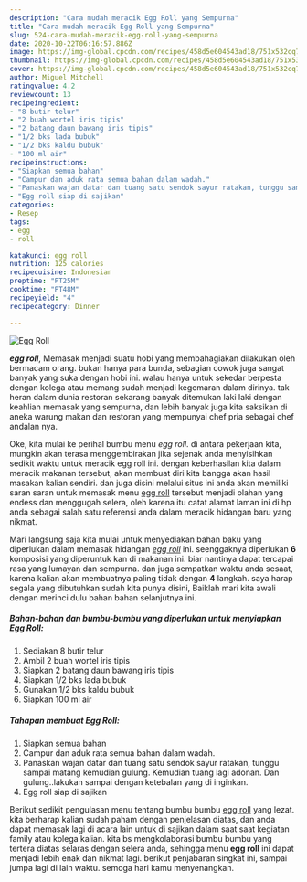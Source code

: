 ```yaml
---
description: "Cara mudah meracik Egg Roll yang Sempurna"
title: "Cara mudah meracik Egg Roll yang Sempurna"
slug: 524-cara-mudah-meracik-egg-roll-yang-sempurna
date: 2020-10-22T06:16:57.886Z
image: https://img-global.cpcdn.com/recipes/458d5e604543ad18/751x532cq70/egg-roll-foto-resep-utama.jpg
thumbnail: https://img-global.cpcdn.com/recipes/458d5e604543ad18/751x532cq70/egg-roll-foto-resep-utama.jpg
cover: https://img-global.cpcdn.com/recipes/458d5e604543ad18/751x532cq70/egg-roll-foto-resep-utama.jpg
author: Miguel Mitchell
ratingvalue: 4.2
reviewcount: 13
recipeingredient:
- "8 butir telur"
- "2 buah wortel iris tipis"
- "2 batang daun bawang iris tipis"
- "1/2 bks lada bubuk"
- "1/2 bks kaldu bubuk"
- "100 ml air"
recipeinstructions:
- "Siapkan semua bahan"
- "Campur dan aduk rata semua bahan dalam wadah."
- "Panaskan wajan datar dan tuang satu sendok sayur ratakan, tunggu sampai matang kemudian gulung. Kemudian tuang lagi adonan. Dan gulung..lakukan sampai dengan ketebalan yang di inginkan."
- "Egg roll siap di sajikan"
categories:
- Resep
tags:
- egg
- roll

katakunci: egg roll 
nutrition: 125 calories
recipecuisine: Indonesian
preptime: "PT25M"
cooktime: "PT48M"
recipeyield: "4"
recipecategory: Dinner

---
```



![Egg Roll](https://img-global.cpcdn.com/recipes/458d5e604543ad18/751x532cq70/egg-roll-foto-resep-utama.jpg)

<b><i>egg roll</i></b>, Memasak menjadi suatu hobi yang membahagiakan dilakukan oleh bermacam orang. bukan hanya para bunda, sebagian cowok juga sangat banyak yang suka dengan hobi ini. walau hanya untuk sekedar berpesta dengan kolega atau memang sudah menjadi kegemaran dalam dirinya. tak heran dalam dunia restoran sekarang banyak ditemukan laki laki dengan keahlian memasak yang sempurna, dan lebih banyak juga kita saksikan di aneka warung makan dan restoran yang mempunyai chef pria sebagai chef andalan nya.

Oke, kita mulai ke perihal bumbu menu <i>egg roll</i>. di antara pekerjaan kita, mungkin akan terasa menggembirakan jika sejenak anda menyisihkan sedikit waktu untuk meracik egg roll ini. dengan keberhasilan kita dalam meracik makanan tersebut, akan membuat diri kita bangga akan hasil masakan kalian sendiri. dan juga disini melalui situs ini anda akan memiliki saran saran untuk memasak menu <u>egg roll</u> tersebut menjadi olahan yang endess dan menggugah selera, oleh karena itu catat alamat laman ini di hp anda sebagai salah satu referensi anda dalam meracik hidangan baru yang nikmat.




Mari langsung saja kita mulai untuk menyediakan bahan baku yang diperlukan dalam memasak hidangan <u><i>egg roll</i></u> ini. seenggaknya diperlukan <b>6</b> komposisi yang diperuntuk kan di makanan ini. biar nantinya dapat tercapai rasa yang lumayan dan sempurna. dan juga sempatkan waktu anda sesaat, karena kalian akan membuatnya paling tidak dengan <b>4</b> langkah. saya harap segala yang dibutuhkan sudah kita punya disini, Baiklah mari kita awali dengan merinci dulu bahan bahan selanjutnya ini.

<!--inarticleads1-->

##### Bahan-bahan dan bumbu-bumbu yang diperlukan untuk menyiapkan Egg Roll:

1. Sediakan 8 butir telur
1. Ambil 2 buah wortel iris tipis
1. Siapkan 2 batang daun bawang iris tipis
1. Siapkan 1/2 bks lada bubuk
1. Gunakan 1/2 bks kaldu bubuk
1. Siapkan 100 ml air




<!--inarticleads2-->

##### Tahapan membuat Egg Roll:

1. Siapkan semua bahan
1. Campur dan aduk rata semua bahan dalam wadah.
1. Panaskan wajan datar dan tuang satu sendok sayur ratakan, tunggu sampai matang kemudian gulung. Kemudian tuang lagi adonan. Dan gulung..lakukan sampai dengan ketebalan yang di inginkan.
1. Egg roll siap di sajikan




Berikut sedikit pengulasan menu tentang bumbu bumbu <u>egg roll</u> yang lezat. kita berharap kalian sudah paham dengan penjelasan diatas, dan anda dapat memasak lagi di acara lain untuk di sajikan dalam saat saat kegiatan family atau kolega kalian. kita bs mengkolaborasi bumbu bumbu yang tertera diatas selaras dengan selera anda, sehingga menu <b>egg roll</b> ini dapat menjadi lebih enak dan nikmat lagi. berikut penjabaran singkat ini, sampai jumpa lagi di lain waktu. semoga hari kamu menyenangkan.
